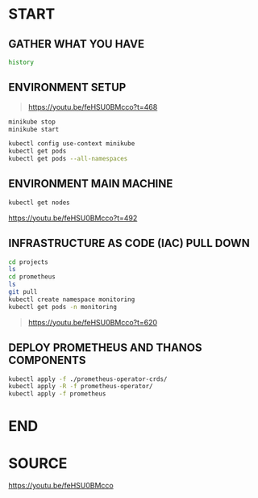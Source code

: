 # START

## GATHER WHAT YOU HAVE
```bash
history
```

## ENVIRONMENT SETUP
> https://youtu.be/feHSU0BMcco?t=468
```bash
minikube stop
minikube start

kubectl config use-context minikube
kubectl get pods
kubectl get pods --all-namespaces
```
## ENVIRONMENT MAIN MACHINE
```bash
kubectl get nodes
```

https://youtu.be/feHSU0BMcco?t=492

## INFRASTRUCTURE AS CODE (IAC) PULL DOWN
```bash
cd projects
ls
cd prometheus
ls
git pull
kubectl create namespace monitoring
kubectl get pods -n monitoring
```
> https://youtu.be/feHSU0BMcco?t=620
## DEPLOY PROMETHEUS AND THANOS COMPONENTS

```bash
kubectl apply -f ./prometheus-operator-crds/
kubectl apply -R -f prometheus-operator/
kubectl apply -f prometheus
```

# END

# SOURCE
https://youtu.be/feHSU0BMcco
